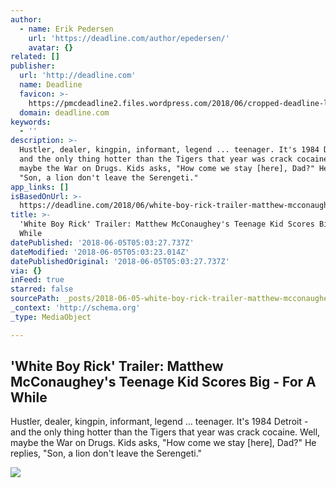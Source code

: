 ```yaml
---
author:
  - name: Erik Pedersen
    url: 'https://deadline.com/author/epedersen/'
    avatar: {}
related: []
publisher:
  url: 'http://deadline.com'
  name: Deadline
  favicon: >-
    https://pmcdeadline2.files.wordpress.com/2018/06/cropped-deadline-logo.png?w=192
  domain: deadline.com
keywords:
  - ''
description: >-
  Hustler, dealer, kingpin, informant, legend ... teenager. It's 1984 Detroit -
  and the only thing hotter than the Tigers that year was crack cocaine. Well,
  maybe the War on Drugs. Kids asks, "How come we stay [here], Dad?" He replies,
  "Son, a lion don't leave the Serengeti."
app_links: []
isBasedOnUrl: >-
  https://deadline.com/2018/06/white-boy-rick-trailer-matthew-mcconaughey-brian-tyree-henry-1202403166/amp/
title: >-
  'White Boy Rick' Trailer: Matthew McConaughey's Teenage Kid Scores Big - For A
  While
datePublished: '2018-06-05T05:03:27.737Z'
dateModified: '2018-06-05T05:03:23.014Z'
datePublishedOriginal: '2018-06-05T05:03:27.737Z'
via: {}
inFeed: true
starred: false
sourcePath: _posts/2018-06-05-white-boy-rick-trailer-matthew-mcconaugheys-teenage-kid.md
_context: 'http://schema.org'
_type: MediaObject

---
```

<article style=""><h1>'White Boy Rick' Trailer: Matthew McConaughey's Teenage Kid Scores Big - For A While</h1><p>Hustler, dealer, kingpin, informant, legend ... teenager. It's 1984 Detroit - and the only thing hotter than the Tigers that year was crack cocaine. Well, maybe the War on Drugs. Kids asks, "How come we stay [here], Dad?" He replies, "Son, a lion don't leave the Serengeti."</p><img src="https://pmcdeadline2.files.wordpress.com/2018/06/white-boy-rick.jpg?fit=440%2C330" /></article>